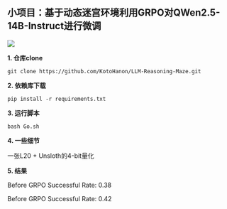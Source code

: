 ## 小项目：基于动态迷宫环境利用GRPO对QWen2.5-14B-Instruct进行微调
![](https://img.picui.cn/free/2025/03/08/67cc2c87b8d8c.png)

**1. 仓库clone**

`git clone https://github.com/KotoHanon/LLM-Reasoning-Maze.git`

**2. 依赖库下载**

`pip install -r requirements.txt`

**3. 运行脚本**

`bash Go.sh`

**4. 一些细节**

一张L20 + Unsloth的4-bit量化

**5. 结果**

Before GRPO Successful Rate: 0.38

Before GRPO Successful Rate: 0.42



